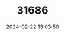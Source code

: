 ---
title: "31686"
category: "Tabernaemontana apoda"
draft: false
date: 2024-02-22 13:03:50
languages:
  Spanish; Castilian: ["huevo de gallo"]
---